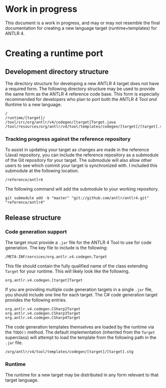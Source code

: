 # Work in progress

This document is a work in progress, and may or may not resemble the final
documentation for creating a new language target (runtime+templates) for ANTLR 4.

# Creating a runtime port

## Development directory structure

The directory structure for developing a new ANTLR 4 target does not have a required
form. The following directory structure may be used to provide the same form as the
ANTLR 4 reference code base. This form is especially recommended for developers who
plan to port both the ANTLR 4 Tool *and* Runtime to a new language.

	/
	/runtime/[target]/
	/tool/src/org/antlr/v4/codegen/[target]Target.java
	/tool/resources/org/antlr/v4/tool/templates/codegen/[target]/[target].stg

### Tracking progress against the reference repository

To assist in updating your target as changes are made in the reference (Java) repository,
you can include the reference repository as a submodule of the Git repository for your
target. The submodule will also allow other users to see which commit your target is
synchronized with. I included this submodule at the following location.

	/reference/antlr4

The following command will add the submodule to your working repository.

	git submodule add -b "master" "git://github.com/antlr/antlr4.git" "reference/antlr4"

## Release structure

### Code generation support

The target must provide a `.jar` file for the ANTLR 4 Tool to use for code generation.
The key file to include is the following:

	/META-INF/services/org.antlr.v4.codegen.Target

This file should contain the fully qualified name of the class extending `Target` for
your runtime. This will likely look like the following.

	org.antlr.v4.codegen.[target]Target

If you are providing multiple code generation targets in a single `.jar` file, you
should include one line for each target. The C# code generation target provides the
following entries.

	org.antlr.v4.codegen.CSharp2Target
	org.antlr.v4.codegen.CSharp3Target
	org.antlr.v4.codegen.CSharp4Target

The code generation templates themselves are loaded by the runtime via the `TODO()`
method. The default implementation (inherited from the `Target` superclass) will
attempt to load the template from the following path in the `.jar` file.

	/org/antlr/v4/tool/templates/codegen/[target]/[target].stg

### Runtime

The runtime for a new target may be distributed in any form relevant to that target
language.


